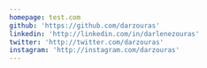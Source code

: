 ```yaml
---
homepage: test.com
github: 'https://github.com/darzouras'
linkedin: 'http://linkedin.com/in/darlenezouras'
twitter: 'http://twitter.com/darzouras'
instagram: 'http://instagram.com/darzouras'
---
```


